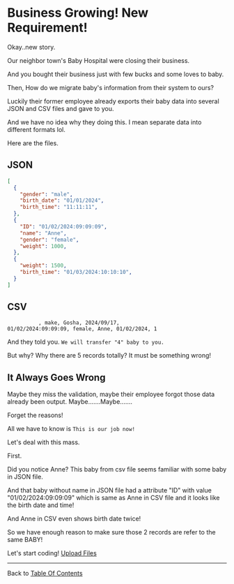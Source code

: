 
# Business Growing! New Requirement!

Okay..new story.

Our neighbor town's Baby Hospital were closing their business.

And you bought their business just with few bucks and some loves to baby.

Then, How do we migrate baby's information from their system to ours?

Luckily their former employee already exports their baby data into several JSON and CSV files and gave to you.

And we have no idea why they doing this. I mean separate data into different formats lol.

Here are the files.

## JSON

```JSON
[
  {
    "gender": "male",
    "birth_date": "01/01/2024",
    "birth_time": "11:11:11",
  },
  {
    "ID": "01/02/2024:09:09:09",
    "name": "Anne",
    "gender": "female",
    "weight": 1000,
  },
  { 
    "weight": 1500,
    "birth_time": "01/03/2024:10:10:10",
  }
]
```

## CSV

```csv
          , make, Gosha, 2024/09/17, 
01/02/2024:09:09:09, female, Anne, 01/02/2024, 1
```

And they told you. `We will transfer "4" baby to you.`

But why? Why there are 5 records totally? It must be something wrong!

## It Always Goes Wrong

Maybe they miss the validation, maybe their employee forgot those data already been output.
Maybe.......Maybe.......

Forget the reasons!

All we have to know is `This is our job now!`

Let's deal with this mass.

First.

Did you notice Anne? This baby from csv file seems familiar with some baby in JSON file.

And that baby without name in JSON file had a attribute "ID" with value "01/02/2024:09:09:09" which is same as Anne in CSV file and it looks like the birth date and time!

And Anne in CSV even shows birth date twice!

So we have enough reason to make sure those 2 records are refer to the same BABY!

Let's start coding! [Upload Files](./011_upload_files.md)

---

Back to [Table Of Contents](../README.md)